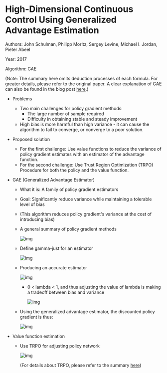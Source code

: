# High-Dimensional Continuous Control Using Generalized Advantage Estimation

Authors: John Schulman, Philipp Moritz, Sergey Levine, Michael I. Jordan, Pieter Abeel

Year: 2017

Algorithm: GAE

(Note: The summary here omits deduction processes of each formula. For greater details, please refer to the original paper. A clear explanation of GAE can also be found in the blog post [here](https://danieltakeshi.github.io/2017/04/02/notes-on-the-generalized-advantage-estimation-paper/).)

- Problems
  - Two main challenges for policy gradient methods:
    - The large number of sample required
    - Difficulty in obtaining stable and steady improvement
  - High bias is more harmful than high variance - it can cause the algorithm to fail to converge, or  converge to a poor solution.

- Proposed solution
  - For the first challenge: Use value functions to reduce the variance of policy gradient estimates with an estimator of the advantage function.
  - For the second challenge: Use Trust Region Optimization (TRPO) Procedure for both the policy and the value function.

- GAE (Generalized Advantage Estimator)
  - What it is: A family of policy gradient estimators

  - Goal: Significantly reduce variance while maintaining a tolerable level of bias

  - (This algorithm reduces policy gradient's variance at the cost of introducing bias)

  - A general summary of policy gradient methods

    ![img](https://github.com/RPC2/DRL_paper_summary/blob/master/imgs/009_1.png)

  - Define gamma-just for an estimator

    ![img](https://github.com/RPC2/DRL_paper_summary/blob/master/imgs/009_2.png)

  - Producing an accurate estimator

    ![img](https://github.com/RPC2/DRL_paper_summary/blob/master/imgs/009_3.png)

    - 0 < lambda < 1, and thus adjusting the value of lambda is making a tradeoff between bias and variance

      ![img](https://github.com/RPC2/DRL_paper_summary/blob/master/imgs/009_4.png)

  - Using the generalized advantage estimator, the discounted policy gradient is thus:

    ![img](https://github.com/RPC2/DRL_paper_summary/blob/master/imgs/009_5.png)


- Value function estimation

  - Use TRPO for adjusting policy network

    ![img](https://github.com/RPC2/DRL_paper_summary/blob/master/imgs/009_5.png)

    (For details about TRPO, please refer to the summary [here](https://github.com/RPC2/DRL_paper_summary/blob/master/01%20Model-Free%20RL/008%20Trust%20Region%20Policy%20Optimization.md))

  

